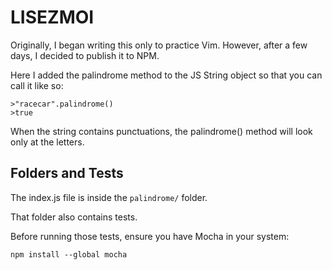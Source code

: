 # LISEZMOI

Originally, I began writing this only to practice Vim. However, after a few days, I decided to publish it to NPM. 

Here I added the palindrome method to the JS String object so that you can call it like so:

```
>"racecar".palindrome()
>true
```

When the string contains punctuations, the palindrome() method will look only at the letters.

## Folders and Tests
The index.js file is inside the `palindrome/` folder.

That folder also contains tests.

Before running those tests, ensure you have Mocha in your system:
```
npm install --global mocha
```
